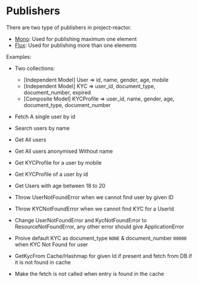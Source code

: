 # Publishers
There are two type of publishers in project-reactor.
- [Mono](https://projectreactor.io/docs/core/release/api/reactor/core/publisher/Mono.html): Used for publishing maximum one element
- [Flux](https://projectreactor.io/docs/core/release/api/reactor/core/publisher/Flux.html): Used for publishing more than one elements

Examples:
- Two collections:
    - [Independent Model] User => id, name, gender, age, mobile
    - [Independent Model] KYC => user_id, document_type, document_number, expired
    - [Composite Model] KYCProfile => user_id, name, gender, age, document_type, document_number


- Fetch A single user by id
- Search users by name
- Get All users
- Get All users anonymised Without name
- Get KYCProfile for a user by mobile
- Get KYCProfile of a user by id 
- Get Users with age between 18 to 20
- Throw UserNotFoundError when we cannot find user by given ID
- Throw KYCNotFoundError when we cannot find KYC for a UserId
- Change UserNotFoundError and KycNotFoundError to ResourceNotFoundError, any other error should give ApplicationError
- Proive default KYC as document_type `NONE` & document_number `00000` when KYC Not Found for user 
- GetKycFrom Cache/Hashmap for given Id if present and fetch from DB if it is not found in cache
- Make the fetch is not called when entry is found in the cache 